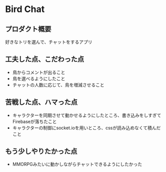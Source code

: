 # Bird Chat

## プロダクト概要
好きなトリを選んで、チャットをするアプリ

## 工夫した点、こだわった点
- 鳥からコメントが出ること
- 鳥を選べるようにしたこと
- チャットの人数に応じて、鳥を増減させること

## 苦戦した点、ハマった点
- キャラクターを同期させて動かせるようにしたところ、書き込みをしすぎてFirebaseが落ちたこと
- キャラクターの制御にsocket.ioを用いところ、cssが読み込めなくて積んだこと

## もう少しやりたかった点
- MMORPGみたいに動かしながらチャットできるようにしたかった